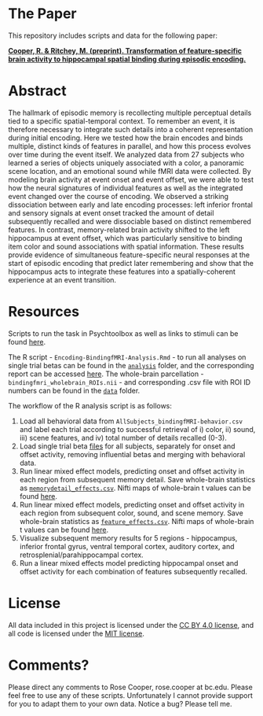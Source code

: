 # The Paper
This repository includes scripts and data for the following paper:

[**Cooper, R. & Ritchey, M. (preprint). Transformation of feature-specific brain activity to hippocampal spatial binding during episodic encoding.**]()

# Abstract
The hallmark of episodic memory is recollecting multiple perceptual details tied to a specific spatial-temporal context. To remember an event, it is therefore necessary to integrate such details into a coherent representation during initial encoding. Here we tested how the brain encodes and binds multiple, distinct kinds of features in parallel, and how this process evolves over time during the event itself. We analyzed data from 27 subjects who learned a series of objects uniquely associated with a color, a panoramic scene location, and an emotional sound while fMRI data were collected. By modeling brain activity at event onset and event offset, we were able to test how the neural signatures of individual features as well as the integrated event changed over the course of encoding. We observed a striking dissociation between early and late encoding processes: left inferior frontal and sensory signals at event onset tracked the amount of detail subsequently recalled and were dissociable based on distinct remembered features. In contrast, memory-related brain activity shifted to the left hippocampus at event offset, which was particularly sensitive to binding item color and sound associations with spatial information. These results provide evidence of simultaneous feature-specific neural responses at the start of episodic encoding that predict later remembering and show that the hippocampus acts to integrate these features into a spatially-coherent experience at an event transition.

# Resources
Scripts to run the task in Psychtoolbox as well as links to stimuli can be found [here](https://github.com/memobc/paper-orbitfmri).

The R script - `Encoding-BindingfMRI-Analysis.Rmd` - to run all analyses on single trial betas can be found in the [`analysis`](https://github.com/memobc/paper-bindingfmri/tree/master/analysis) folder, and the corresponding report can be accessed [here](http://www.thememolab.org/paper-bindingfmri/analysis/Encoding-BindingfMRI-Analysis.nb.html). The whole-brain parcellation - `bindingfmri_wholebrain_ROIs.nii` - and corresponding .csv file with ROI ID numbers can be found in the [`data`](https://github.com/memobc/paper-bindingfmri/tree/master/data) folder.

The workflow of the R analysis script is as follows:

1. Load all behavioral data from `AllSubjects_bindingfMRI-behavior.csv` and label each trial according to successful retrieval of i) color, ii) sound, iii) scene features, and iv) total number of details recalled (0-3).
2. Load single trial beta [files](https://github.com/memobc/paper-bindingfmri/tree/master/data/single-trial-betas) for all subjects, separately for onset and offset activity, removing influential betas and merging with behavioral data. 
3. Run linear mixed effect models, predicting onset and offset activity in each region from subsequent memory detail. Save whole-brain statistics as [`memorydetail_effects.csv`](https://github.com/memobc/paper-bindingfmri/tree/master/analysis/wholebrain-csv-results). Nifti maps of whole-brain t values can be found [here](https://github.com/memobc/paper-bindingfmri/tree/master/analysis/wholebrain-t-maps).
4. Run linear mixed effect models, predicting onset and offset activity in each region from subsequent color, sound, and scene memory. Save whole-brain statistics as [`feature_effects.csv`](https://github.com/memobc/paper-bindingfmri/tree/master/analysis/wholebrain-csv-results). Nifti maps of whole-brain t values can be found [here](https://github.com/memobc/paper-bindingfmri/tree/master/analysis/wholebrain-t-maps).
5. Visualize subsequent memory results for 5 regions - hippocampus, inferior frontal gyrus, ventral temporal cortex, auditory cortex, and retrosplenial/parahippocampal cortex. 
6. Run a linear mixed effects model predicting hippocampal onset and offset activity for each combination of features subsequently recalled.

# License

All data included in this project is licensed under the [CC BY 4.0 license](https://creativecommons.org/licenses/by/4.0/), and all code is licensed under the [MIT license](https://github.com/memobc/paper-orbitencoding/blob/master/LICENSE).

# Comments?

Please direct any comments to Rose Cooper, rose.cooper at bc.edu. Please feel free to use any of these scripts. Unfortunately I cannot provide support for you to adapt them to your own data. Notice a bug? Please tell me.
